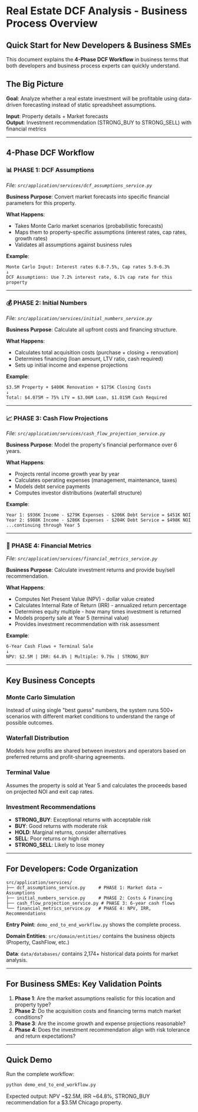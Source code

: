 # Real Estate DCF Analysis - Business Process Overview

## Quick Start for New Developers & Business SMEs

This document explains the **4-Phase DCF Workflow** in business terms that both developers and business process experts can quickly understand.

## The Big Picture

**Goal**: Analyze whether a real estate investment will be profitable using data-driven forecasting instead of static spreadsheet assumptions.

**Input**: Property details + Market forecasts  
**Output**: Investment recommendation (STRONG_BUY to STRONG_SELL) with financial metrics

---

## 4-Phase DCF Workflow

### 📊 **PHASE 1: DCF Assumptions** 
*File: `src/application/services/dcf_assumptions_service.py`*

**Business Purpose**: Convert market forecasts into specific financial parameters for this property.

**What Happens**:
- Takes Monte Carlo market scenarios (probabilistic forecasts)
- Maps them to property-specific assumptions (interest rates, cap rates, growth rates)
- Validates all assumptions against business rules

**Example**:
```
Monte Carlo Input: Interest rates 6.8-7.5%, Cap rates 5.9-6.3%
↓
DCF Assumptions: Use 7.2% interest rate, 6.1% cap rate for this property
```

---

### 💰 **PHASE 2: Initial Numbers**
*File: `src/application/services/initial_numbers_service.py`*

**Business Purpose**: Calculate all upfront costs and financing structure.

**What Happens**:
- Calculates total acquisition costs (purchase + closing + renovation)
- Determines financing (loan amount, LTV ratio, cash required)
- Sets up initial income and expense projections

**Example**:
```
$3.5M Property + $400K Renovation + $175K Closing Costs
↓
Total: $4.075M → 75% LTV = $3.06M Loan, $1.015M Cash Required
```

---

### 📈 **PHASE 3: Cash Flow Projections**
*File: `src/application/services/cash_flow_projection_service.py`*

**Business Purpose**: Model the property's financial performance over 6 years.

**What Happens**:
- Projects rental income growth year by year
- Calculates operating expenses (management, maintenance, taxes)
- Models debt service payments
- Computes investor distributions (waterfall structure)

**Example**:
```
Year 1: $936K Income - $279K Expenses - $206K Debt Service = $451K NOI
Year 2: $988K Income - $286K Expenses - $204K Debt Service = $498K NOI
...continuing through Year 5
```

---

### 🎯 **PHASE 4: Financial Metrics**
*File: `src/application/services/financial_metrics_service.py`*

**Business Purpose**: Calculate investment returns and provide buy/sell recommendation.

**What Happens**:
- Computes Net Present Value (NPV) - dollar value created
- Calculates Internal Rate of Return (IRR) - annualized return percentage  
- Determines equity multiple - how many times investment is returned
- Models property sale at Year 5 (terminal value)
- Provides investment recommendation with risk assessment

**Example**:
```
6-Year Cash Flows + Terminal Sale
↓  
NPV: $2.5M | IRR: 64.8% | Multiple: 9.79x | STRONG_BUY
```

---

## Key Business Concepts

### **Monte Carlo Simulation**
Instead of using single "best guess" numbers, the system runs 500+ scenarios with different market conditions to understand the range of possible outcomes.

### **Waterfall Distribution**
Models how profits are shared between investors and operators based on preferred returns and profit-sharing agreements.

### **Terminal Value**
Assumes the property is sold at Year 5 and calculates the proceeds based on projected NOI and exit cap rates.

### **Investment Recommendations**
- **STRONG_BUY**: Exceptional returns with acceptable risk
- **BUY**: Good returns with moderate risk  
- **HOLD**: Marginal returns, consider alternatives
- **SELL**: Poor returns or high risk
- **STRONG_SELL**: Likely to lose money

---

## For Developers: Code Organization

```
src/application/services/
├── dcf_assumptions_service.py     # PHASE 1: Market data → Assumptions
├── initial_numbers_service.py     # PHASE 2: Costs & Financing  
├── cash_flow_projection_service.py # PHASE 3: 6-year cash flows
└── financial_metrics_service.py   # PHASE 4: NPV, IRR, Recommendations
```

**Entry Point**: `demo_end_to_end_workflow.py` shows the complete process.

**Domain Entities**: `src/domain/entities/` contains the business objects (Property, CashFlow, etc.)

**Data**: `data/databases/` contains 2,174+ historical data points for market analysis.

---

## For Business SMEs: Key Validation Points

1. **Phase 1**: Are the market assumptions realistic for this location and property type?
2. **Phase 2**: Do the acquisition costs and financing terms match market conditions?  
3. **Phase 3**: Are the income growth and expense projections reasonable?
4. **Phase 4**: Does the investment recommendation align with risk tolerance and return expectations?

---

## Quick Demo

Run the complete workflow:
```bash
python demo_end_to_end_workflow.py
```

Expected output: NPV ~$2.5M, IRR ~64.8%, STRONG_BUY recommendation for a $3.5M Chicago property.